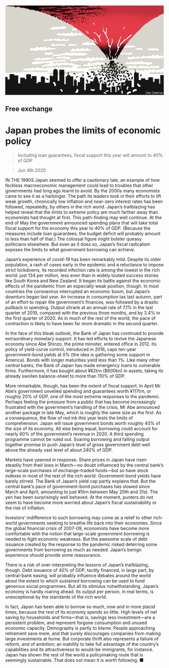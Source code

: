 ![](./images/20200606_FND000_0.jpg)

## Free exchange

# Japan probes the limits of economic policy

> Including loan guarantees, fiscal support this year will amount to 40% of GDP

> Jun 4th 2020

IN THE 1990S Japan seemed to offer a cautionary tale, an example of how feckless macroeconomic management could lead to troubles that other governments had long ago learnt to avoid. By the 2000s many economists came to see it as a harbinger. The path its leaders took in their efforts to lift weak growth, chronically low inflation and near-zero interest rates has been followed, repeatedly, by others in the rich world. Japan’s trailblazing has helped reveal that the limits to extreme policy are much farther away than economists had thought at first. This path-finding may well continue. At the end of May the government announced spending plans that will take total fiscal support for the economy this year to 40% of GDP. (Because the measures include loan guarantees, the budget deficit will probably amount to less than half of that.) The colossal figure might bolster queasy politicians elsewhere. But even as it does so, Japan’s fiscal radicalism exposes the limits to what government borrowing can achieve.

Japan’s experience of covid-19 has been remarkably mild. Despite its older population, a rash of cases early in the epidemic and a reluctance to impose strict lockdowns, its recorded infection rate is among the lowest in the rich world: just 134 per million, less even than in widely touted success stories like South Korea and New Zealand. It began its battle against the economic effects of the pandemic from an especially weak position, though. In most countries the coronavirus interrupted an economic boom, but Japan’s downturn began last year. An increase in consumption tax last autumn, part of an effort to repair the government’s finances, was followed by a drastic pullback in spending. Output shrank at an annual rate of 7.1% in the last quarter of 2019, compared with the previous three months, and by 3.4% in the first quarter of 2020. As in much of the rest of the world, the pace of contraction is likely to have been far more dramatic in the second quarter.

In the face of this bleak outlook, the Bank of Japan has continued to provide extraordinary monetary support. It has led efforts to revive the Japanese economy since Abe Shinzo, the prime minister, entered office in 2012. Its policy of yield-curve control, introduced in 2016, caps ten-year government-bond yields at 0% (the idea is gathering some support in America). Bonds with longer maturities yield less than 1%. Like many other central banks, the Bank of Japan has made emergency loans to vulnerable firms. Furthermore, it has bought about ¥62trn ($600bn) in assets, taking its already swollen balance-sheet to more than 110% of GDP.

More remarkable, though, has been the extent of fiscal support. In April Mr Abe’s government unveiled spending and guarantees worth ¥117trn, or roughly 20% of GDP, one of the most extreme responses to the pandemic. Perhaps feeling the pressure from a public that has become increasingly frustrated with the government’s handling of the crisis, Mr Abe announced another package in late May, which is roughly the same size as the first. As a consequence, the flow of red ink this year tests the limits of comprehension. Japan will issue government bonds worth roughly 40% of the size of its economy. All else being equal, borrowing could account for nearly 60% of the government’s revenue in 2020. A third spending programme cannot be ruled out. Soaring borrowing and falling output together promise to push Japan’s level of gross government debt well above the already vast level of about 240% of GDP.

Markets have yawned in response. Share prices in Japan have risen steadily from their lows in March—no doubt influenced by the central bank’s large-scale purchases of exchange-traded funds—but so have stock indexes in most of the rest of the rich world. Government-bond yields have barely stirred. The Bank of Japan’s yield cap partly explains that. But the central bank’s pace of government-bond purchases has slowed since March and April, amounting to just ¥5trn between May 20th and 31st. The yen has been surprisingly well behaved. At the moment, punters do not seem to have become more worried about Japan’s fiscal sustainability or the risk of inflation.

Investors’ indifference to such borrowing may come as a relief to other rich-world governments seeking to breathe life back into their economies. Since the global financial crisis of 2007-09, economists have become more comfortable with the notion that large-scale government borrowing is needed to fight economic weakness. But the awesome scale of debt issuance created by the response to the pandemic risked deterring some governments from borrowing as much as needed. Japan’s benign experience should provide some reassurance.

There is a risk of over-interpreting the lessons of Japan’s trailblazing, though. Debt issuance of 40% of GDP, tacitly financed, in large part, by central-bank easing, will probably influence debates around the world about the extent to which sustained borrowing can be used to fund generous social programmes. But all its stimulus notwithstanding, Japan’s economy is hardly roaring ahead. Its output per person, in real terms, is unexceptional by the standards of the rich world.

In fact, Japan has been able to borrow so much, now and in more placid times, because the rest of its economy spends so little. High levels of net saving by households and firms—that is, savings less investment—are a persistent problem, and represent forgone consumption and unused economic capacity. Demography is partly to blame. People approaching retirement save more, and that surely discourages companies from making large investments at home. But corporate thrift also represents a failure of reform, and of ambition; an inability to take full advantage of the country’s capabilities and its attractiveness to would-be immigrants, for instance. Japan has shown the rest of the world a policymaking route that is seemingly sustainable. That does not mean it is worth following. ■